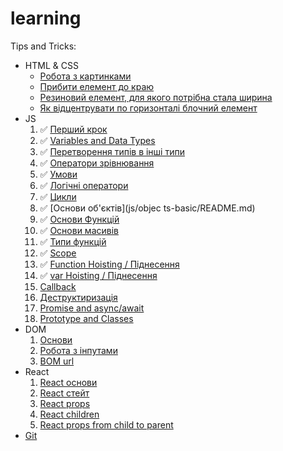 # learning

Tips and Tricks:
- HTML & CSS
  - [Робота з картинками](tips-and-tricks/html-and-css/images/README.md)
  - [Прибити елемент до краю](tips-and-tricks/html-and-css/flex-align-last/README.md)
  - [Резиновий елемент, для якого потрібна стала ширина](tips-and-tricks/html-and-css/auto-resize/README.md)
  - [Як відцентрувати по горизонталі блочний елемент](tips-and-tricks/html-and-css/horizontal-centering-of-block/README.md)
- JS
  1. ✅ [Перший крок](js/first-step/README.md)
  2. ✅ [Variables and Data Types](js/variables-and-data-types/README.md)
  3. ✅ [Перетворення типів в інші типи](js/type-conversion/README.md)
  4. ✅ [Оператори зрівнювання](js/comparison/README.md)
  5. ✅ [Умови](js/condition/README.md)
  6. ✅ [Логічні оператори](js/logical-operators/README.md)
  7. ✅ [Цикли](js/loop/README.md)
  8. ✅ [Основи об'єктів](js/objec ts-basic/README.md)
  9. ✅ [Основи Функцій](js/functions-basic/README.md)
  10. ✅ [Основи масивів](js/array-basic/README.md)
  11. ✅ [Типи функцій](js/function-types/README.md)
  12. ✅ [Scope](js/scope/README.md)
  13. ✅ [Function Hoisting / Піднесення](js/function-hoisting/README.md)
  15. ✅ [var Hoisting / Піднесення](js/var-hoisting/README.md)
  14. [Callback](js/callback/README.md)
  16. [Деструктиризація](js/destructuring/README.md)
  17. [Promise and async/await]()
  18. [Prototype and Classes]()
- DOM
  1. [Основи](dom/dom-basics/README.md)
  2. [Робота з інпутами]()
  3. [BOM url]()
- React
  1. [React основи](react/basics/README.md)
  2. [React стейт](react/state/README.md)
  3. [React props](react/components-and-props/README.md)
  4. [React children](react/children/README.md)
  4. [React props from child to parent](react/props-from-child-to-parent/README.md)
- [Git](Git.md)
